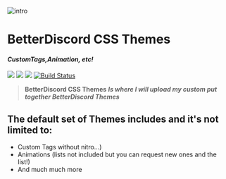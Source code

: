 
![intro](http://imgur.com/a/D3Re3)

# BetterDiscord CSS Themes
#### *CustomTags,Animation, etc!*
[<img src="https://img.shields.io/badge/Support-me!-blue.svg">](https://www.paypal.com/GambaPlayz)  [<img src="https://img.shields.io/badge/discord-py-red.svg">](https://github.com/GambaPlayz) [<img src="https://discordapp.com/api/guilds/228325415071121409/widget.png?style=shield">](https://discord.gg/rvUFQa3) [![Build Status](https://travis-ci.org/Twentysix26/Red-DiscordBot.svg?branch=develop)](https://github.com/GambaPlayz)

> **BetterDiscord CSS Themes** ***Is where I will upload my custom put together BetterDiscord Themes***
## **The default set of Themes includes and it's not limited to:**
* Custom Tags without nitro...)
* Animations (lists not included but you can request new ones and the list!)
* And much much more

